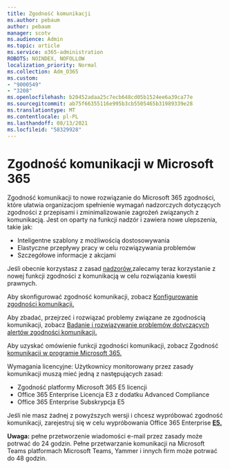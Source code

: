 ```yaml
---
title: Zgodność komunikacji
ms.author: pebaum
author: pebaum
manager: scotv
ms.audience: Admin
ms.topic: article
ms.service: o365-administration
ROBOTS: NOINDEX, NOFOLLOW
localization_priority: Normal
ms.collection: Adm_O365
ms.custom:
- "9000549"
- "3208"
ms.openlocfilehash: b20452adaa25c7ecb648cd05b1524ee6a39ca77e
ms.sourcegitcommit: ab75f66355116e995b3cb5505465b31989339e28
ms.translationtype: MT
ms.contentlocale: pl-PL
ms.lasthandoff: 08/13/2021
ms.locfileid: "58329928"
---
```

# <a name="communication-compliance-in-microsoft-365"></a>Zgodność komunikacji w Microsoft 365

Zgodność komunikacji to nowe rozwiązanie do Microsoft 365 zgodności, które ułatwia organizacjom spełnienie wymagań nadzorczych dotyczących zgodności z przepisami i zminimalizowanie zagrożeń związanych z komunikacją. Jest on oparty na funkcji nadzór i zawiera nowe ulepszenia, takie jak:

- Inteligentne szablony z możliwością dostosowywania
- Elastyczne przepływy pracy w celu rozwiązywania problemów
- Szczegółowe informacje z akcjami

Jeśli obecnie korzystasz z zasad [nadzorów,](https://docs.microsoft.com/microsoft-365/compliance/supervision-policies)zalecamy teraz korzystanie z nowej funkcji zgodności z komunikacją w celu rozwiązania kwestii prawnych.

Aby skonfigurować zgodność komunikacji, zobacz [Konfigurowanie zgodności komunikacji.](https://docs.microsoft.com/microsoft-365/compliance/communication-compliance-configure)

Aby zbadać, przejrzeć i rozwiązać problemy związane ze zgodnością komunikacji, zobacz [Badanie i rozwiązywanie problemów dotyczących alertów zgodności komunikacji.](https://docs.microsoft.com/microsoft-365/compliance/communication-compliance-investigate-remediate)

Aby uzyskać omówienie funkcji zgodności komunikacji, zobacz Zgodność [komunikacji w programie Microsoft 365.](https://docs.microsoft.com/microsoft-365/compliance/communication-compliance)

Wymagania licencyjne: Użytkownicy monitorowany przez zasady komunikacji muszą mieć jedną z następujących zasad:

- Zgodność platformy Microsoft 365 E5 licencji
- Office 365 Enterprise Licencja E3 z dodatku Advanced Compliance
- Office 365 Enterprise Subskrypcja E5

Jeśli nie masz żadnej z powyższych wersji i chcesz wypróbować zgodność komunikacji, zarejestruj się w celu wypróbowania Office 365 Enterprise **[E5.](https://go.microsoft.com/fwlink/p/?LinkID=698279)**

**Uwaga:** pełne przetworzenie wiadomości e-mail przez zasady może potrwać do 24 godzin. Pełne przetwarzanie komunikacji na Microsoft Teams platformach Microsoft Teams, Yammer i innych firm może potrwać do 48 godzin.
